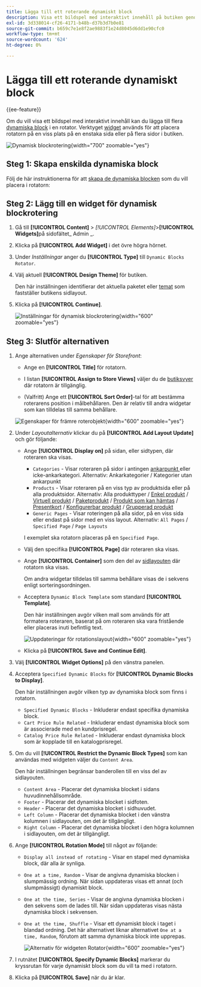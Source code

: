 ```yaml
---
title: Lägga till ett roterande dynamiskt block
description: Visa ett bildspel med interaktivt innehåll på butiken genom att lägga till flera dynamiska block i en roterare.
exl-id: 3d338014-cf26-4171-b48b-d37b3d7b0e81
source-git-commit: b659c7e1e8f2ae9883f1e24d8045d6dd1e90cfc0
workflow-type: tm+mt
source-wordcount: '624'
ht-degree: 0%

---
```


# Lägga till ett roterande dynamiskt block

{{ee-feature}}

Om du vill visa ett bildspel med interaktivt innehåll kan du lägga till flera [dynamiska block](dynamic-blocks.md) i en rotator. Verktyget [widget](widgets.md) används för att placera rotatorn på en viss plats på en enstaka sida eller på flera sidor i butiken.

![Dynamisk blockrotering](./assets/widget-dynamic-block-rotator.png){width="700" zoomable="yes"}

## Steg 1: Skapa enskilda dynamiska block

Följ de här instruktionerna för att [skapa de dynamiska blocken](dynamic-blocks.md) som du vill placera i rotatorn:

## Steg 2: Lägg till en widget för dynamisk blockrotering

1. Gå till **[!UICONTROL Content]** > _[!UICONTROL Elements]_>**[!UICONTROL Widgets]**&#x200B;på sidofältet_ Admin _.

1. Klicka på **[!UICONTROL Add Widget]** i det övre högra hörnet.

1. Under _Inställningar_ anger du **[!UICONTROL Type]** till `Dynamic Blocks Rotator`.

1. Välj aktuell **[!UICONTROL Design Theme]** för butiken.

   Den här inställningen identifierar det aktuella paketet eller [temat](themes.md) som fastställer butikens sidlayout.

1. Klicka på **[!UICONTROL Continue]**.

   ![Inställningar för dynamisk blockrotering](./assets/widget-dynamic-block-rotator-settings.png){width="600" zoomable="yes"}

## Steg 3: Slutför alternativen

1. Ange alternativen under _Egenskaper för Storefront_:

   - Ange en **[!UICONTROL Title]** för rotatorn.

   - I listan **[!UICONTROL Assign to Store Views]** väljer du de [butiksvyer](../getting-started/websites-stores-views.md) där rotatorn är tillgänglig.

   - (Valfritt) Ange ett **[!UICONTROL Sort Order]**-tal för att bestämma roterarens position i målbehållaren. Den är relativ till andra widgetar som kan tilldelas till samma behållare.

   ![Egenskaper för främre roterobjekt](./assets/widget-dynamic-block-rotator-storefront-properties.png){width="600" zoomable="yes"}

1. Under _Layoutalternativ_ klickar du på **[!UICONTROL Add Layout Update]** och gör följande:

   - Ange **[!UICONTROL Display on]** på sidan, eller sidtypen, där roteraren ska visas.

      - `Categories` - Visar roteraren på sidor i antingen [ ankarpunkt ](../catalog/navigation-layered.md) eller icke-ankarkategori. Alternativ: Ankarkategorier / Kategorier utan ankarpunkt
      - `Products` - Visar roteraren på en viss typ av produktsida eller på alla produktsidor. Alternativ: Alla produkttyper / [Enkel produkt](../catalog/product-create-simple.md) / [Virtuell produkt](../catalog/product-create-virtual.md) / [Paketprodukt](../catalog/product-create-bundle.md) / [Produkt som kan hämtas](../catalog/product-create-downloadable.md) / [Presentkort](../catalog/product-gift-card-create.md) / [Konfigurerbar produkt](../catalog/product-create-configurable.md) / [Grupperad produkt](../catalog/product-create-grouped.md)
      - `Generic Pages` - Visar roteringen på alla sidor, på en viss sida eller endast på sidor med en viss layout. Alternativ: `All Pages` / `Specified Page` / `Page Layouts`

     I exemplet ska rotatorn placeras på en `Specified Page`.

   - Välj den specifika **[!UICONTROL Page]** där roteraren ska visas.

   - Ange **[!UICONTROL Container]** som den del av [sidlayouten](page-layout.md#standard-page-layouts) där rotatorn ska visas.

     Om andra widgetar tilldelas till samma behållare visas de i sekvens enligt sorteringsordningen.

   - Acceptera `Dynamic Block Template` som standard **[!UICONTROL Template]**.

     Den här inställningen avgör vilken mall som används för att formatera roteraren, baserat på om roteraren ska vara fristående eller placeras inuti befintlig text.

     ![Uppdateringar för rotationslayout](./assets/widget-dynamic-block-rotator-layout-updates.png){width="600" zoomable="yes"}

   - Klicka på **[!UICONTROL Save and Continue Edit]**.

1. Välj **[!UICONTROL Widget Options]** på den vänstra panelen.

1. Acceptera `Specified Dynamic Blocks` för **[!UICONTROL Dynamic Blocks to Display]**.

   Den här inställningen avgör vilken typ av dynamiska block som finns i rotatorn.

   - `Specified Dynamic Blocks` - Inkluderar endast specifika dynamiska block.
   - `Cart Price Rule Related` - Inkluderar endast dynamiska block som är associerade med en kundprisregel.
   - `Catalog Price Rule Related` - Inkluderar endast dynamiska block som är kopplade till en katalogprisregel.

1. Om du vill **[!UICONTROL Restrict the Dynamic Block Types]** som kan användas med widgeten väljer du `Content Area`.

   Den här inställningen begränsar banderollen till en viss del av sidlayouten.

   - `Content Area` - Placerar det dynamiska blocket i sidans huvudinnehållsområde.
   - `Footer` - Placerar det dynamiska blocket i sidfoten.
   - `Header` - Placerar det dynamiska blocket i sidhuvudet.
   - `Left Column` - Placerar det dynamiska blocket i den vänstra kolumnen i sidlayouten, om det är tillgängligt.
   - `Right Column` - Placerar det dynamiska blocket i den högra kolumnen i sidlayouten, om det är tillgängligt.

1. Ange **[!UICONTROL Rotation Mode]** till något av följande:

   - `Display all instead of rotating` - Visar en stapel med dynamiska block, där alla är synliga.
   - `One at a time, Random` - Visar de angivna dynamiska blocken i slumpmässig ordning. När sidan uppdateras visas ett annat (och slumpmässigt) dynamiskt block.
   - `One at the time, Series` - Visar de angivna dynamiska blocken i den sekvens som de lades till. När sidan uppdateras visas nästa dynamiska block i sekvensen.
   - `One at the time, Shuffle` - Visar ett dynamiskt block i taget i blandad ordning. Det här alternativet liknar alternativet `One at a time, Random`, förutom att samma dynamiska block inte upprepas.

     ![Alternativ för widgeten Rotator](./assets/widget-dynamic-block-rotator-widget-options.png){width="600" zoomable="yes"}

1. I rutnätet **[!UICONTROL Specify Dynamic Blocks]** markerar du kryssrutan för varje dynamiskt block som du vill ta med i rotatorn.

1. Klicka på **[!UICONTROL Save]** när du är klar.

